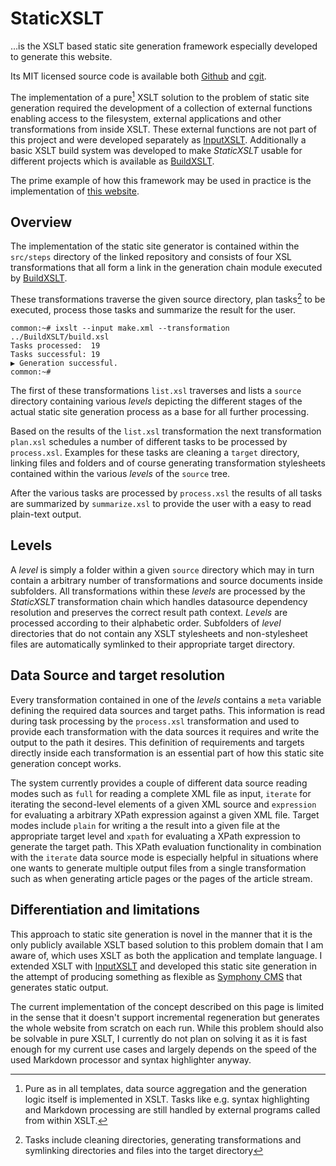 # StaticXSLT

…is the XSLT based static site generation framework especially developed to generate this website.

Its MIT licensed source code is available both [Github] and [cgit].

The implementation of a pure[^1] XSLT solution to the problem of static site generation required the development of a collection of external functions enabling access to the filesystem, external applications and other transformations from inside XSLT. These external functions are not part of this project and were developed separately as [InputXSLT]. Additionally a basic XSLT build system was developed to make _StaticXSLT_ usable for different projects which is available as [BuildXSLT].

The prime example of how this framework may be used in practice is the implementation of [this website]. 

## Overview

The implementation of the static site generator is contained within the `src/steps` directory of the linked repository and consists of four XSL transformations that all form a link in the generation chain module executed by [BuildXSLT].

These transformations traverse the given source directory, plan tasks[^2] to be executed, process those tasks and summarize the result for the user.

~~~
common:~# ixslt --input make.xml --transformation ../BuildXSLT/build.xsl
Tasks processed:  19
Tasks successful: 19
▶ Generation successful.
common:~#
~~~

The first of these transformations `list.xsl` traverses and lists a `source` directory containing various _levels_ depicting the different stages of the actual static site generation process as a base for all further processing.

Based on the results of the `list.xsl` transformation the next transformation `plan.xsl` schedules a number of different tasks to be processed by `process.xsl`. Examples for these tasks are cleaning a `target` directory, linking files and folders and of course generating transformation stylesheets contained within the various _levels_ of the `source` tree.

After the various tasks are processed by `process.xsl` the results of all tasks are summarized by `summarize.xsl` to provide the user with a easy to read plain-text output.

## Levels

A _level_ is simply a folder within a given `source` directory which may in turn contain a arbitrary number of transformations and source documents inside subfolders. All transformations within these _levels_ are processed by the _StaticXSLT_ transformation chain which handles datasource dependency resolution and preserves the correct result path context. _Levels_ are processed according to their alphabetic order. Subfolders of _level_ directories that do not contain any XSLT stylesheets and non-stylesheet files are automatically symlinked to their appropriate target directory.

## Data Source and target resolution

Every transformation contained in one of the _levels_ contains a `meta` variable defining the required data sources and target paths. This information is read during task processing by the `process.xsl` transformation and used to provide each transformation with the data sources it requires and write the output to the path it desires. This definition of requirements and targets directly inside each transformation is an essential part of how this static site generation concept works.

The system currently provides a couple of different data source reading modes such as `full` for reading a complete XML file as input, `iterate` for iterating the second-level elements of a given XML source and `expression` for evaluating a arbitrary XPath expression against a given XML file. Target modes include `plain` for writing a the result into a given file at the appropriate target level and `xpath` for evaluating a XPath expression to generate the target path. This XPath evaluation functionality in combination with the `iterate` data source mode is especially helpful in situations where one wants to generate multiple output files from a single transformation such as when generating article pages or the pages of the article stream.

## Differentiation and limitations

This approach to static site generation is novel in the manner that it is the only publicly available XSLT based solution to this problem domain that I am aware of, which uses XSLT as both the application and template language. I extended XSLT with [InputXSLT] and developed this static site generation in the attempt of producing something as flexible as [Symphony CMS] that generates static output.

The current implementation of the concept described on this page is limited in the sense that it doesn't support incremental regeneration but generates the whole website from scratch on each run. While this problem should also be solvable in pure XSLT, I currently do not plan on solving it as it is fast enough for my current use cases and largely depends on the speed of the used Markdown processor and syntax highlighter anyway.

[^1]: Pure as in all templates, data source aggregation and the generation logic itself is implemented in XSLT. Tasks like e.g. syntax highlighting and Markdown processing are still handled by external programs called from within XSLT.
[^2]: Tasks include cleaning directories, generating transformations and symlinking directories and files into the target directory

[Github]: https://github.com/KnairdA/StaticXSLT/
[cgit]: http://code.kummerlaender.eu/StaticXSLT/
[BuildXSLT]: /page/build_xslt/
[InputXSLT]: /page/input_xslt/
[this website]: /page/this_website/
[Symphony CMS]: http://getsymphony.com
